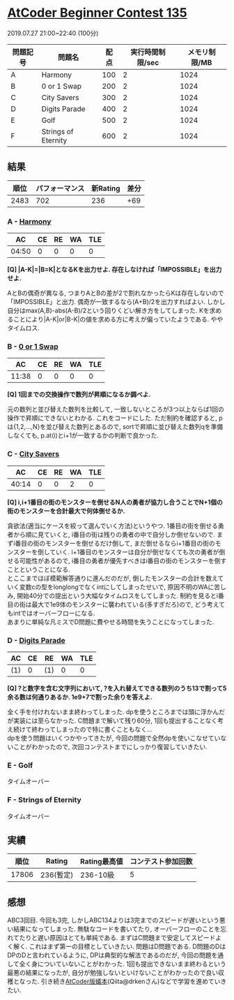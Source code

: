 # [AtCoder Beginner Contest 135](https://atcoder.jp/contests/abc135)
2019.07.27 21:00~22:40 (100分)

| 問題記号 | 問題名 | 配点 | 実行時間制限/sec | メモリ制限/MB |
----|----|----|----|----
| A | Harmony | 100 | 2 | 1024 |
| B | 0 or 1 Swap | 200 | 2 | 1024 |
| C | City Savers | 300 | 2 | 1024 |
| D | Digits Parade | 400 | 2 | 1024 |
| E | Golf | 500 | 2 | 1024 |
| F | Strings of Eternity | 600 | 2 | 1024 |

## 結果
| 順位 | パフォーマンス | 新Rating | 差分 |
----|----|----|----
| 2483 | 702 | 236 | +69 |

### A - [Harmony](https://atcoder.jp/contests/abc135/tasks/abc135_a)
| AC | CE | RE | WA | TLE |
----|----|----|----|----
| 04:50 | 0 | 0 | 0 | 0 |

**[Q] |A-K|=|B=K|となるKを出力せよ. 存在しなければ「IMPOSSIBLE」を出力せよ.**

AとBの偶奇が異なる, つまりAとBの差が2で割れなかったらKは存在しないので「IMPOSSIBLE」と出力. 偶奇が一致するなら(A+B)/2を出力すればよい. しかし自分はmax(A,B)-abs(A-B)/2という回りくどい解き方をしてしまった. Kを求めることにより|A-K|or|B-K|の値を求める方に考えが偏っていたようである. ややタイムロス.

### B - [0 or 1 Swap](https://atcoder.jp/contests/abc135/tasks/abc135_b)
| AC | CE | RE | WA | TLE |
----|----|----|----|----
| 11:38 | 0 | 0 | 0 | 0 |

**[Q] 1回までの交換操作で数列が昇順になるか調べよ.**

元の数列と並び替えた数列を比較して, 一致しないところが3つ以上ならば1回の操作で昇順にできないとわかる. これをコードにした. ただ制約を確認すると, pは{1,2,...,N}を並び替えた数列とあるので, sortで昇順に並び替えた数列qを準備しなくても, p.at(i)とi+1が一致するかの判断で良かった.

### C - [City Savers](https://atcoder.jp/contests/abc135/tasks/abc135_c)
| AC | CE | RE | WA | TLE |
----|----|----|----|----
| 40:14 | 0 | 0 | 2 | 0 |

**[Q] i,i+1番目の街のモンスターを倒せるN人の勇者が協力し合うことでN+1個の街のモンスターを合計最大で何体倒せるか.**

貪欲法(適当にケースを絞って選んでいく方法)というやつ. 1番目の街を倒せる勇者から順に見ていくと, i番目の街は残りの勇者の中で自分しか倒せないので. まずi番目の街のモンスターを倒せるだけ倒して, まだ倒せるならi+1番目の街のモンスターを倒していく. i+1番目のモンスターは自分が倒せなくても次の勇者が倒せる可能性があるので, i番目の勇者が優先すべきはi番目の街のモンスターを倒すことということになる.  
とここまでほぼ模範解答通りに進んだのだが, 倒したモンスターの合計を数えていく変数cの型をlonglongでなくintにしてしまったせいで, 原因不明のWAに苦しみ, 開始40分での提出という大幅なタイムロスをしてしまった. 制約を見るとi番目の街は最大で1e9体のモンスターに襲われている(多すぎだろ)ので, どう考えてもintではオーバーフローになる.  
あまりに単純な凡ミスでD問題に費やせる時間を失うことになってしまった.

### D - [Digits Parade](https://atcoder.jp/contests/abc135/tasks/abc135_d)
| AC | CE | RE | WA | TLE |
----|----|----|----|----
| (1) | 0 | (1) | 0 | 0 |

**[Q] ?と数字を含む文字列において, ?を入れ替えてできる数列のうち13で割って5余る数は何通りあるか. 1e9+7で割った余りを答えよ.**

全く手を付けれないまま終わってしまった. dpを使うところまでは頭に浮かんだが実装には至らなかった. C問題まで解いて残り60分, 1回も提出することなく考え続けて終わってしまったので特に書くこともなく...  
dpを使う問題はいくつかやってきたが, 今回の問題で全然dpを使いこなせていないことがわかったので, 次回コンテストまでにしっかり復習していきたい.

### E - Golf
タイムオーバー

### F - Strings of Eternity
タイムオーバー

## 実績
| 順位 | Rating | Rating最高値 | コンテスト参加回数 |
----|----|----|----
| 17806 | 236(暫定) | 236-10級 | 5 |

## 感想
ABC3回目. 今回も3完, しかしABC134よりは3完までのスピードが遅いという悪い結果になってしまった. 無駄なコードを書いてたり, オーバーフローのことを忘れてたりと遅い原因はとても単純である. まずはC問題まで安定してスピードよく解く. これはまず第一の目標としていきたい.
問題はD問題である. D問題のDはDPのDと言われているように, DPは典型的な解法であるのだが, 今回の問題を通して全く身についていないことがわかった. 1回も提出できないまま終わるという最悪の結果になったが, 自分が勉強しないといけないことがわかったので良い収穫となった. 引き続き[AtCoder版蟻本](https://qiita.com/drken/items/e77685614f3c6bf86f44)(Qiita@drkenさん)などで学習を進めていきたい.
